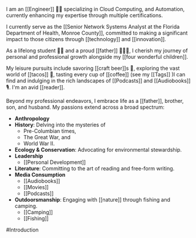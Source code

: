 I am an [[Engineer]] 👨‍💻 specializing in Cloud Computing, and Automation, currently enhancing my expertise through multiple certifications.

I currently serve as the [[Senior Network Systems Analyst at the Florida Department of Health, Monroe County]], committed to making a significant impact to those citizens through [[technology]] and [[innovation]].

As a lifelong student 👨‍🎓 and a proud [[father]] 👨‍👧‍👧, I cherish my journey of personal and professional growth alongside my [[four wonderful children]].

My leisure pursuits include savoring [[craft beer]]s 🍺, exploring the vast world of [[tacos]] 🌮, tasting every cup of [[coffee]] (see my [[Tags]] )I can find and indulging in the rich landscapes of [[Podcasts]] and [[Audiobooks]] 🎙️. I'm an avid [[reader]].




Beyond my professional endeavors, I embrace life as a [[father]], brother, son, and husband. My passions extend across a broad spectrum:

- **Anthropology**
- **History**: Delving into the mysteries of 
	- Pre-Columbian times, 
	- The Great War, and 
	- World War II.
- **Ecology & Conservation**: Advocating for environmental stewardship.
- **Leadership**
	- [[Personal Development]]
- **Literature**: Committing to the art of reading and free-form writing.
- **Media Consumption**
	- [[Audiobooks]]
	- [[Movies]]
	- [[Podcasts]]
- **Outdoorsmanship**: Engaging with [[nature]] through fishing and camping.
	- [[Camping]]
	- [[Fishing]]


#Introduction 